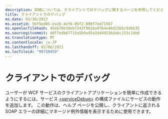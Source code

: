 ```yaml
---
description: 詳細については、クライアントでのデバッグに関するページを参照してください。
title: クライアントでのデバッグ
ms.date: 03/30/2017
ms.assetid: 56f9ad05-ea1b-4ef6-85f2-890f7ed71567
ms.openlocfilehash: 45eb76b30eb7243f961ba9764e48d25b6c9dbb35
ms.sourcegitcommit: ddf7edb67715a5b9a45e3dd44536dabc153c1de0
ms.translationtype: MT
ms.contentlocale: ja-JP
ms.lasthandoff: 02/06/2021
ms.locfileid: "99759459"
---
```

# <a name="debugging-on-the-client"></a>クライアントでのデバッグ

ユーザーが WCF サービスのクライアントアプリケーションを簡単に作成できるようにするには、サービス [\<serviceDebug>](../../../configure-apps/file-schema/wcf/servicedebug.md) の構成ファイルにサービスの動作を追加します。 この動作は、ヘルプ ページを公開し、クライアントに返される SOAP エラーの詳細にマネージド例外情報を表示するために使用できます。
